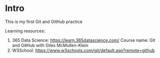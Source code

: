 # Intro

This is my first Git and GitHub practice

Learning resources:
1. 365 Data Science: https://learn.365datascience.com/
Course name: Git and GitHub with Giles McMullen-Klein
3. W3School: https://www.w3schools.com/git/default.asp?remote=github
